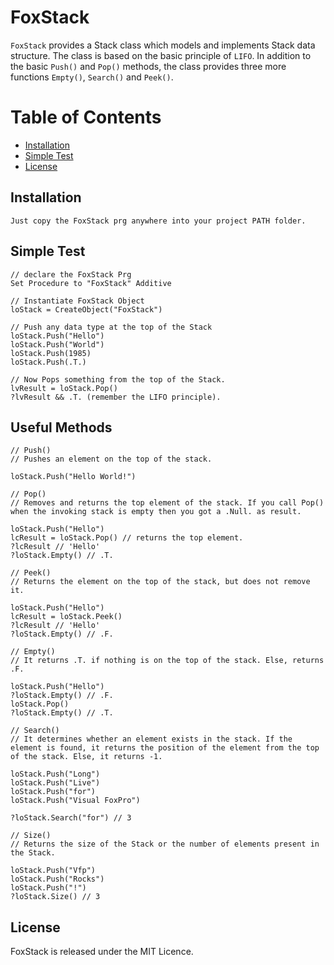 # FoxStack
`FoxStack` provides a Stack class which models and implements Stack data structure. The class is based on the basic principle of <code>LIFO</code>. In addition to the basic `Push()` and `Pop()` methods, the class provides three more functions `Empty()`, `Search()` and `Peek()`.

# Table of Contents

- [Installation](#installation)
- [Simple Test](#simple-test)
- [License](#license)


## Installation

```
Just copy the FoxStack prg anywhere into your project PATH folder.
```

## Simple Test
```xBase
// declare the FoxStack Prg
Set Procedure to "FoxStack" Additive

// Instantiate FoxStack Object
loStack = CreateObject("FoxStack")

// Push any data type at the top of the Stack
loStack.Push("Hello")
loStack.Push("World")
loStack.Push(1985)
loStack.Push(.T.)

// Now Pops something from the top of the Stack.
lvResult = loStack.Pop()
?lvResult && .T. (remember the LIFO principle).
```

## Useful Methods
```xBase
// Push() 
// Pushes an element on the top of the stack.

loStack.Push("Hello World!")

// Pop() 
// Removes and returns the top element of the stack. If you call Pop() when the invoking stack is empty then you got a .Null. as result.

loStack.Push("Hello")
lcResult = loStack.Pop() // returns the top element.
?lcResult // 'Hello'
?loStack.Empty() // .T.

// Peek() 
// Returns the element on the top of the stack, but does not remove it.

loStack.Push("Hello")
lcResult = loStack.Peek()
?lcResult // 'Hello'
?loStack.Empty() // .F.

// Empty() 
// It returns .T. if nothing is on the top of the stack. Else, returns .F.

loStack.Push("Hello")
?loStack.Empty() // .F.
loStack.Pop()
?loStack.Empty() // .T.

// Search() 
// It determines whether an element exists in the stack. If the element is found, it returns the position of the element from the top of the stack. Else, it returns -1.

loStack.Push("Long")
loStack.Push("Live")
loStack.Push("for")
loStack.Push("Visual FoxPro")

?loStack.Search("for") // 3

// Size() 
// Returns the size of the Stack or the number of elements present in the Stack.

loStack.Push("Vfp")
loStack.Push("Rocks")
loStack.Push("!")
?loStack.Size() // 3
```
## License

FoxStack is released under the MIT Licence.
